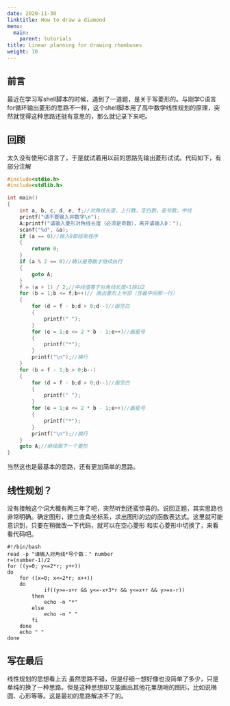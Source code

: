 ```yaml
---
date: 2020-11-30
linktitle: How to draw a diamond
menu:
  main:
    parent: tutorials
title: Linear planning for drawing rhombuses
weight: 10
---
```


## 前言

最近在学习写shell脚本的时候，遇到了一道题，是关于写菱形的。与刚学C语言for循环输出菱形的思路不一样，这个shell脚本用了高中数学线性规划的原理，突然就觉得这种思路还挺有意思的，那么就记录下来吧。

## 回顾

太久没有使用C语言了，于是就试着用以前的思路先输出菱形试试。代码如下，有部分注解

```c
#include<stdio.h>
#include<stdlib.h>

int main()
{
	int a, b, c, d, e, f;//对角线长度，上行数，空白数，星号数，中线
	printf("请不要输入非数字\n");
	A:printf("请输入菱形对角线长度（必须是奇数），离开请输入0：");
	scanf("%d", &a);
	if (a == 0)//输入0即结束程序
	{
		return 0;
	}
	if (a % 2 == 0)//确认是奇数才继续执行
	{
		goto A;
	}
	f = (a + 1) / 2;//中线值等于对角线长度+1除以2
	for (b = 1;b <= f;b++)// 画出菱形上半部（含最中间那一行）
	{
		for (d = f - b;d > 0;d--)//画空白
		{
			printf(" ");
		}
		for (e = 1;e <= 2 * b - 1;e++)//画星号
		{
			printf("*");
		}
		printf("\n");//换行
	}
	for (b = f - 1;b > 0;b--)
	{
		for (d = f - b;d > 0;d--)//画空白
		{
			printf(" ");
		}
		for (e = 1;e <= 2 * b - 1;e++)//画星号
		{
			printf("*");
		}
		printf("\n");//换行
	}
	goto A;//继续画下一个菱形
}
```

当然这也是最基本的思路，还有更加简单的思路。

## 线性规划？
没有接触这个词大概有两三年了吧，突然听到还蛮惊喜的。说回正题，其实思路也非常明确。确定图形，建立直角坐标系，求出图形的边的函数表达式。这里就可能意识到，只要在稍微改一下代码，就可以在空心菱形
和实心菱形中切换了，来看看代码吧。

```shell
#!/bin/bash
read -p "请输入对角线*号个数：" number
r=(number-1)/2
for ((y=0; y<=2*r; y++))
do
    for ((x=0; x<=2*r; x++))
    do
            if((y>=-x+r && y<=-x+3*r && y<=x+r && y>=x-r))
        then
            echo -n "*"
        else
            echo -n " "
        fi
    done
    echo " " 
done
```

## 写在最后
线性规划的思想看上去 虽然思路不错，但是仔细一想好像也没简单了多少，只是单纯的换了一种思路。但是这种思想却又能画出其他花里胡哨的图形，比如说椭圆、心形等等。这是最初的思路解决不了的。